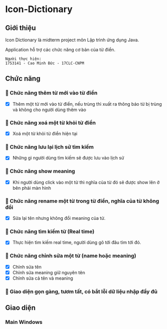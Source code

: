 # Icon-Dictionary

## Giới thiệu
Icon Dictionary là midterm project môn Lập trình ứng dụng Java.

Application hỗ trợ các chức năng cơ bản của từ điển.
```
Người thực hiện:    
1753141 - Cao Minh Đức - 17CLC-CNPM  
```
## Chức năng
### 🧮 Chức năng thêm từ mới vào từ điển
- [x] Thêm một từ mới vào từ điển, nếu trùng thì xuất ra thông báo từ bị trùng và không cho người dùng thêm vào

### 🧮 Chức năng xoá một từ khỏi từ điển
- [x] Xoá một từ khỏi từ điển hiện tại

### 🧮 Chức năng lưu lại lịch sử tìm kiếm
- [x] Những gì người dùng tìm kiếm sẽ được lưu vào lịch sử

### 🧮 Chức năng show meaning
- [x] Khi người dùng click vào một từ thì nghĩa của từ đó sẽ được show lên ở bên phải màn hình

### 🔫 Chức năng rename một từ trong từ điển, nghĩa của từ không đổi
- [x] Sửa lại tên nhưng không đổi meaning của từ.
### 🔎 Chức năng tìm kiếm từ (Real time)
- [x] Thực hiện tìm kiếm real time, người dùng gõ tới đâu tìm tới đó.
### 🎉 Chức năng chỉnh sửa một từ (name hoặc meaning)
- [x] Chỉnh sửa tên
- [x] Chỉnh sửa meaning giữ nguyên tên
- [x] Chỉnh sửa cả tên và meaning

### 🎥 Giao diện gọn gàng, tươm tất, có bắt lỗi dữ liệu nhập đầy đủ

## Giao diện
### Main Windows



